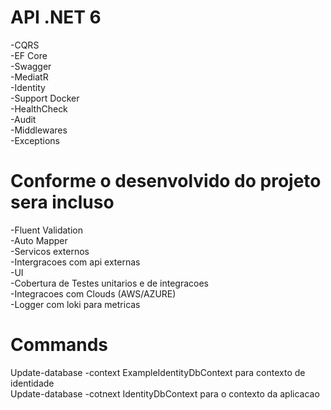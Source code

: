 # API .NET 6

-CQRS</br>
-EF Core</br>
-Swagger</br>
-MediatR</br>
-Identity</br>
-Support Docker</br>
-HealthCheck</br>
-Audit</br>
-Middlewares</br>
-Exceptions</br>

# Conforme o desenvolvido do projeto sera incluso 
-Fluent Validation</br>
-Auto Mapper</br>
-Servicos externos</br>
-Intergracoes com api externas</br>
-UI</br>
-Cobertura de Testes unitarios e de integracoes</br>
-Integracoes com Clouds (AWS/AZURE)</br>
-Logger com loki para metricas</br>

# Commands 
Update-database -context ExampleIdentityDbContext para contexto de identidade</br>
Update-database -cotnext IdentityDbContext para o contexto da aplicacao</br>
